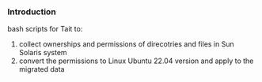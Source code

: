 ### Introduction 
bash scripts for Tait to:
1. collect ownerships and permissions of direcotries and files in Sun Solaris system
2. convert the permissions to Linux Ubuntu 22.04 version and apply to the migrated data

